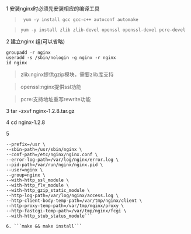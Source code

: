 1 安装nginx时必须先安装相应的编译工具
> ``` yum -y install gcc gcc-c++ autoconf automake```

> ```yum -y install zlib zlib-devel openssl openssl-devel pcre-devel```

2 建立nginx 组(可以省略)
```
groupadd -r nginx
useradd -s /sbin/nologin -g nginx -r nginx
id nginx
```
> zlib:nginx提供gzip模块，需要zlib库支持

> openssl:nginx提供ssl功能

>pcre:支持地址重写rewrite功能

3 tar -zxvf nginx-1.2.8.tar.gz

4 cd nginx-1.2.8

5 
```./configure \
--prefix=/usr \
--sbin-path=/usr/sbin/nginx \
--conf-path=/etc/nginx/nginx.conf \
--error-log-path=/var/log/nginx/error.log \
--pid-path=/var/run/nginx/nginx.pid \
--user=nginx \
--group=nginx \
--with-http_ssl_module \
--with-http_flv_module \
--with-http_gzip_static_module \
--http-log-path=/var/log/nginx/access.log \
--http-client-body-temp-path=/var/tmp/nginx/client \
--http-proxy-temp-path=/var/tmp/nginx/proxy \
--http-fastcgi-temp-path=/var/tmp/nginx/fcgi \
--with-http_stub_status_module```

6. ```make && make install```